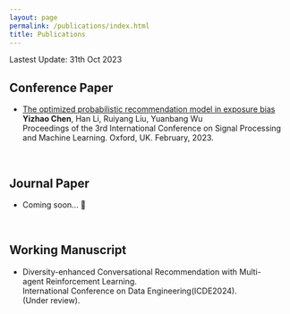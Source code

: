 ```yaml
---
layout: page
permalink: /publications/index.html
title: Publications
---
```


Lastest Update: 31th Oct 2023&nbsp;

## Conference Paper

- [The optimized probabilistic recommendation model in exposure bias](https://ace.ewapublishing.org/article.html?pk=bf0442f3888a4a4897ff6547b649597f)<br>**Yizhao Chen**,  Han Li, Ruiyang Liu, Yuanbang Wu<br>Proceedings of the 3rd International Conference on Signal Processing and Machine Learning. Oxford, UK. February, 2023.

  <br>

## Journal Paper

- Coming soon... 🚀

  <br>

## Working Manuscript

- Diversity-enhanced Conversational Recommendation with Multi-agent Reinforcement Learning.<br>International Conference on Data Engineering(ICDE2024). <br>(Under review).<br>

  <br>



<!-- ## Undergraduate Thesis

- Hybrid Detection Mechanism for Spoofing Attacks in Bluetooth Low Energy Networks<br>**Hanlin Cai** (Advisor: Zhezhuang Xu). Final Year Project. Under working<br>Expect to submit a research paper to IEEE Internet of Things Journal.

- [Industrial Inspection System based on Intelligent IoT and Bionic Quadruped Robot](https://caihanlin.com/mypaper/thesis/IP-report.pdf)<br>**Hanlin Cai** (Advisor: Zhezhuang Xu). Intern Program for Junior.<br>Industrial Placement Report in [Huading Tech](http://www.hdim.com.cn/) and [IACTIP Lab](https://dqxy.fzu.edu.cn/info/1023/2571.htm)<br> -->

  <br>

